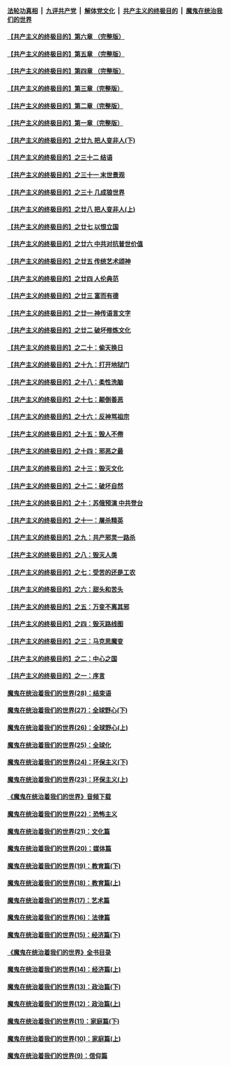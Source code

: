 

####  [法轮功真相](../../../../basic/blob/master/README.md?t=05291131) &nbsp;|&nbsp; [九评共产党](../../../../9ping.md/blob/master/README.md?t=05291131) &nbsp;|&nbsp; [解体党文化](../../../../jtdwh.md/blob/master/README.md?t=05291131)  &nbsp;|&nbsp; [共产主义的终极目的](../../../../gczydzjmd.md/blob/master/README.md?t=05291131) &nbsp;|&nbsp; [魔鬼在统治我们的世界](../../../../mgztzwmdsj.md/blob/master/README.md?t=05291131) 

#### [【共产主义的终极目的】第六章 （完整版）](../pages/nsc422/n11428913.md?t=05291131) 

#### [【共产主义的终极目的】第五章 （完整版）](../pages/nsc422/n11428912.md?t=05291131) 

#### [【共产主义的终极目的】第四章 （完整版）](../pages/nsc422/n11428907.md?t=05291131) 

#### [【共产主义的终极目的】第三章（完整版）](../pages/nsc422/n11428848.md?t=05291131) 

#### [【共产主义的终极目的】第二章（完整版）](../pages/nsc422/n11428831.md?t=05291131) 

#### [【共产主义的终极目的】第一章（完整版）](../pages/nsc422/n11417651.md?t=05291131) 

#### [【共产主义的终极目的】之廿九 把人变非人(下)](../pages/nsc422/n11344140.md?t=05291131) 

#### [【共产主义的终极目的】之三十二 结语](../pages/nsc422/n11360535.md?t=05291131) 

#### [【共产主义的终极目的】之三十一 末世景观](../pages/nsc422/n11351129.md?t=05291131) 

#### [【共产主义的终极目的】之三十 几成狼世界](../pages/nsc422/n11348280.md?t=05291131) 

#### [【共产主义的终极目的】之廿八 把人变非人(上)](../pages/nsc422/n11340492.md?t=05291131) 

#### [【共产主义的终极目的】之廿七 以恨立国](../pages/nsc422/n11336944.md?t=05291131) 

#### [【共产主义的终极目的】之廿六 中共对抗普世价值](../pages/nsc422/n11324785.md?t=05291131) 

#### [【共产主义的终极目的】之廿五 传统艺术颂神](../pages/nsc422/n11296396.md?t=05291131) 

#### [【共产主义的终极目的】之廿四 人伦典范](../pages/nsc422/n11296397.md?t=05291131) 

#### [【共产主义的终极目的】之廿三 富而有德](../pages/nsc422/n11283598.md?t=05291131) 

#### [【共产主义的终极目的】之廿一 神传语言文字](../pages/nsc422/n11263265.md?t=05291131) 

#### [【共产主义的终极目的】之廿二 破坏修炼文化](../pages/nsc422/n11245728.md?t=05291131) 

#### [【共产主义的终极目的】之二十：偷天换日](../pages/nsc422/n11238846.md?t=05291131) 

#### [【共产主义的终极目的】之十九：打开地狱门](../pages/nsc422/n11206376.md?t=05291131) 

#### [【共产主义的终极目的】之十八：柔性洗脑](../pages/nsc422/n11199994.md?t=05291131) 

#### [【共产主义的终极目的】之十七：颠倒善恶](../pages/nsc422/n11179782.md?t=05291131) 

#### [【共产主义的终极目的】之十六：反神骂祖宗](../pages/nsc422/n11166798.md?t=05291131) 

#### [【共产主义的终极目的】之十五：毁人不倦](../pages/nsc422/n11166792.md?t=05291131) 

#### [【共产主义的终极目的】之十四：邪恶之最](../pages/nsc422/n11150249.md?t=05291131) 

#### [【共产主义的终极目的】之十三：毁灭文化](../pages/nsc422/n11135227.md?t=05291131) 

#### [【共产主义的终极目的】之十二：破坏自然](../pages/nsc422/n11135214.md?t=05291131) 

#### [【共产主义的终极目的】之十：苏俄预演 中共登台](../pages/nsc422/n11118424.md?t=05291131) 

#### [【共产主义的终极目的】之十一：屠杀精英](../pages/nsc422/n11118442.md?t=05291131) 

#### [【共产主义的终极目的】之九：共产邪灵一路杀](../pages/nsc422/n11114139.md?t=05291131) 

#### [【共产主义的终极目的】之八：毁灭人类](../pages/nsc422/n11108503.md?t=05291131) 

#### [【共产主义的终极目的】之七：受苦的还是工农](../pages/nsc422/n11101809.md?t=05291131) 

#### [【共产主义的终极目的】之六：甜头和苦头](../pages/nsc422/n11096971.md?t=05291131) 

#### [【共产主义的终极目的】之五：万变不离其邪](../pages/nsc422/n11091285.md?t=05291131) 

#### [【共产主义的终极目的】之四：毁灭路线图](../pages/nsc422/n11086284.md?t=05291131) 

#### [【共产主义的终极目的】之三：马克思魔变](../pages/nsc422/n11061941.md?t=05291131) 

#### [【共产主义的终极目的】之二：中心之国](../pages/nsc422/n11047728.md?t=05291131) 

#### [【共产主义的终极目的】之一：序言](../pages/nsc422/n11086077.md?t=05291131) 

#### [魔鬼在统治着我们的世界(28)：结束语](../pages/nsc422/n10936246.md?t=05291131) 

#### [魔鬼在统治着我们的世界(27)：全球野心(下)](../pages/nsc422/n10928319.md?t=05291131) 

#### [魔鬼在统治着我们的世界(26)：全球野心(上)](../pages/nsc422/n10900318.md?t=05291131) 

#### [魔鬼在统治着我们的世界(25)：全球化](../pages/nsc422/n10788205.md?t=05291131) 

#### [魔鬼在统治着我们的世界(24)：环保主义(下)](../pages/nsc422/n10695307.md?t=05291131) 

#### [魔鬼在统治着我们的世界(23)：环保主义(上)](../pages/nsc422/n10688613.md?t=05291131) 

#### [《魔鬼在统治着我们的世界》音频下载](../pages/nsc422/n10635553.md?t=05291131) 

#### [魔鬼在统治着我们的世界(22)：恐怖主义](../pages/nsc422/n10614727.md?t=05291131) 

#### [魔鬼在统治着我们的世界(21)：文化篇](../pages/nsc422/n10597706.md?t=05291131) 

#### [魔鬼在统治着我们的世界(20)：媒体篇](../pages/nsc422/n10586579.md?t=05291131) 

#### [魔鬼在统治着我们的世界(19)：教育篇(下)](../pages/nsc422/n10564808.md?t=05291131) 

#### [魔鬼在统治着我们的世界(18)：教育篇(上)](../pages/nsc422/n10526970.md?t=05291131) 

#### [魔鬼在统治着我们的世界(17)：艺术篇](../pages/nsc422/n10499093.md?t=05291131) 

#### [魔鬼在统治着我们的世界(16)：法律篇](../pages/nsc422/n10485969.md?t=05291131) 

#### [魔鬼在统治着我们的世界(15)：经济篇(下)](../pages/nsc422/n10469975.md?t=05291131) 

#### [《魔鬼在统治着我们的世界》全书目录](../pages/nsc422/n10464261.md?t=05291131) 

#### [魔鬼在统治着我们的世界(14)：经济篇(上)](../pages/nsc422/n10457370.md?t=05291131) 

#### [魔鬼在统治着我们的世界(13)：政治篇(下)](../pages/nsc422/n10448270.md?t=05291131) 

#### [魔鬼在统治着我们的世界(12)：政治篇(上)](../pages/nsc422/n10444576.md?t=05291131) 

#### [魔鬼在统治着我们的世界(11)：家庭篇(下)](../pages/nsc422/n10440961.md?t=05291131) 

#### [魔鬼在统治着我们的世界(10)：家庭篇(上)](../pages/nsc422/n10435448.md?t=05291131) 

#### [魔鬼在统治着我们的世界(9)：信仰篇](../pages/nsc422/n10432159.md?t=05291131) 

